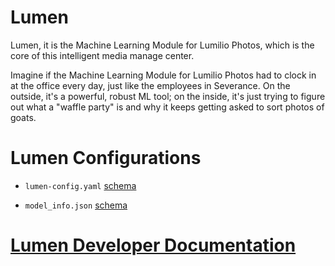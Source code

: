 # Lumen

Lumen, it is the Machine Learning Module for Lumilio Photos, which is the core of this intelligent media manage center.

Imagine if the Machine Learning Module for Lumilio Photos had to clock in at the office every day, just like the employees in Severance. On the outside, it's a powerful, robust ML tool; on the inside, it's just trying to figure out what a "waffle party" is and why it keeps getting asked to sort photos of goats.

# Lumen Configurations

- `lumen-config.yaml` [schema](/schema/config-schema.yaml)

- `model_info.json` [schema](/schema/model_info-schema.json)

# <a href="/pdoc/index.html" target="_blank" rel="noopener noreferrer">Lumen Developer Documentation</a>
